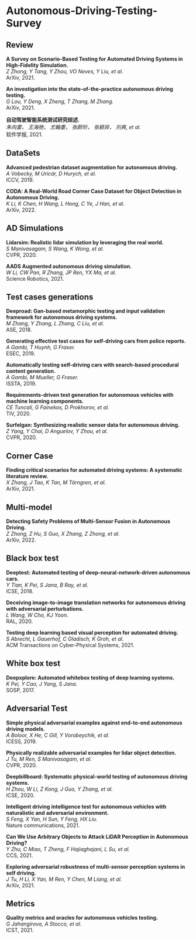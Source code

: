 # Autonomous-Driving-Testing-Survey

## Review

**A Survey on Scenario-Based Testing for Automated Driving Systems in High-Fidelity Simulation.**<br>
*Z Zhong, Y Tang, Y Zhou, VO Neves, Y Liu, et al.*<br>
ArXiv, 2021.

**An investigation into the state-of-the-practice autonomous driving testing.**<br>
*G Lou, Y Deng, X Zheng, T Zhang, M Zhang.*<br>
ArXiv, 2021.

**自动驾驶智能系统测试研究综述.**<br>
*朱向雷， 王海弛， 尤翰墨， 张蔚珩， 张颖异， 刘爽, et al.*<br>
软件学报, 2021.

## DataSets

**Advanced pedestrian dataset augmentation for autonomous driving.**<br>
*A Vobecky, M Uricár, D Hurych, et al.*<br>
ICCV, 2019.

**CODA: A Real-World Road Corner Case Dataset for Object Detection in Autonomous Driving.**<br>
*K Li, K Chen, H Wang, L Hong, C Ye, J Han, et al.*<br>
ArXiv, 2022.

## AD Simulations

**Lidarsim: Realistic lidar simulation by leveraging the real world.**<br>
*S Manivasagam, S Wang, K Wong, et al.*<br>
CVPR, 2020.

**AADS Augmented autonomous driving simulation.**<br>
*W Li, CW Pan, R Zhang, JP Ren, YX Ma, et al.*<br>
Science Robotics, 2021.

## Test cases generations

**Deeproad: Gan-based metamorphic testing and input validation framework for autonomous driving systems.**<br>
*M Zhang, Y Zhang, L Zhang, C Liu, et al.*<br>
ASE, 2018.

**Generating effective test cases for self-driving cars from police reports.**<br>
*A Gambi, T Huynh, G Fraser.*<br>
ESEC, 2019.

**Automatically testing self-driving cars with search-based procedural content generation.**<br>
*A Gambi, M Mueller, G Fraser.*<br>
ISSTA, 2019.

**Requirements-driven test generation for autonomous vehicles with machine learning components.**<br>
*CE Tuncali, G Fainekos, D Prokhorov, et al.*<br>
TIV, 2020.

**Surfelgan: Synthesizing realistic sensor data for autonomous driving.**<br>
*Z Yang, Y Chai, D Anguelov, Y Zhou, et al.*<br>
CVPR, 2020.

## Corner Case

**Finding critical scenarios for automated driving systems: A systematic literature review.**<br>
*X Zhang, J Tao, K Tan, M Törngren, et al.*<br>
ArXiv, 2021.

## Multi-model

**Detecting Safety Problems of Multi-Sensor Fusion in Autonomous Driving.**<br>
*Z Zhong, Z Hu, S Guo, X Zhang, Z Zhong, et al.*<br>
ArXiv, 2022.

## Black box test

**Deeptest: Automated testing of deep-neural-network-driven autonomous cars.**<br>
*Y Tian, K Pei, S Jana, B Ray, et al.*<br>
ICSE, 2018.

**Deceiving image-to-image translation networks for autonomous driving with adversarial perturbations.**<br>
*L Wang, W Cho, KJ Yoon.*<br>
RAL, 2020.

**Testing deep learning based visual perception for automated driving.**<br>
*S Abrecht, L Gauerhof, C Gladisch, K Groh, et al.*<br>
ACM Transactions on Cyber-Physical Systems, 2021.

## White box test

**Deepxplore: Automated whitebox testing of deep learning systems.**<br>
*K Pei, Y Cao, J Yang, S Jana.*<br>
SOSP, 2017.

## Adversarial Test

**Simple physical adversarial examples against end-to-end autonomous driving models.**<br>
*A Boloor, X He, C Gill, Y Vorobeychik, et al.*<br>
ICESS, 2019.

**Physically realizable adversarial examples for lidar object detection.**<br>
*J Tu, M Ren, S Manivasagam, et al.*<br>
CVPR, 2020.

**Deepbillboard: Systematic physical-world testing of autonomous driving systems.**<br>
*H Zhou, W Li, Z Kong, J Guo, Y Zhang, et al.*<br>
ICSE, 2020.

**Intelligent driving intelligence test for autonomous vehicles with naturalistic and adversarial environment.**<br>
*S Feng, X Yan, H Sun, Y Feng, HX Liu.*<br>
Nature communications, 2021.

**Can We Use Arbitrary Objects to Attack LiDAR Perception in Autonomous Driving?**<br>
*Y Zhu, C Miao, T Zheng, F Hajiaghajani, L Su, et al.*<br>
CCS, 2021.

**Exploring adversarial robustness of multi-sensor perception systems in self driving.**<br>
*J Tu, H Li, X Yan, M Ren, Y Chen, M Liang, et al.*<br>
ArXiv, 2021.

## Metrics

**Quality metrics and oracles for autonomous vehicles testing.**<br>
*G Jahangirova, A Stocco, et al.*<br>
ICST, 2021.
